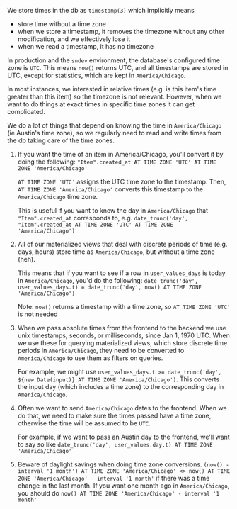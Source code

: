 We store times in the db as `timestamp(3)` which implicitly means
- store time without a time zone
- when we store a timestamp, it removes the timezone without any other modification, and we effectively lose it
- when we read a timestamp, it has no timezone

In production and the `sndev` environment, the database's configured time zone is `UTC`. This means `now()` returns UTC, and all timestamps are stored in UTC, except for statistics, which are kept in `America/Chicago`.

In most instances, we interested in relative times (e.g. is this item's time greater than this item) so the timezone is not relevant. However, when we want to do things at exact times in specific time zones it can get complicated.

We do a lot of things that depend on knowing the time in `America/Chicago` (ie Austin's time zone), so we regularly need to read and write times from the db taking care of the time zones.

1. If you want the time of an item in America/Chicago, you'll convert it by doing the following: `"Item".created_at AT TIME ZONE 'UTC' AT TIME ZONE 'America/Chicago'`

	 `AT TIME ZONE 'UTC'` assigns the UTC time zone to the timestamp. Then, `AT TIME ZONE 'America/Chicago'` converts this timestamp to the `America/Chicago` time zone.

	 This is useful if you want to know the day in `America/Chicago` that `"Item".created_at` corresponds to, e.g. `date_trunc('day', "Item".created_at AT TIME ZONE 'UTC' AT TIME ZONE 'America/Chicago')`

2. All of our materialized views that deal with discrete periods of time (e.g. days, hours) store time as `America/Chicago`, but without a time zone (heh).

	This means that if you want to see if a row in `user_values_days` is today in `America/Chicago`, you'd do the following: `date_trunc('day', user_values_days.t) = date_trunc('day', now() AT TIME ZONE 'America/Chicago')`

	 Note: `now()` returns a timestamp with a time zone, so `AT TIME ZONE 'UTC'` is not needed

3. When we pass absolute times from the frontend to the backend we use unix timestamps, seconds, or milliseconds, since Jan 1, 1970 UTC. When we use these for querying materialized views, which store discrete time periods in `America/Chicago`, they need to be converted to `America/Chicago` to use them as filters on queries.

	For example, we might use `user_values_days.t >= date_trunc('day', ${new Date(input)} AT TIME ZONE 'America/Chicago')`. This converts the input day (which includes a time zone) to the corresponding day in `America/Chicago`.

4. Often we want to send `America/Chicago` dates to the frontend. When we do that, we need to make sure the times passed have a time zone, otherwise the time will be assumed to be `UTC`.

	For example, if we want to pass an Austin day to the frontend, we'll want to say so like `date_trunc('day', user_values.day.t) AT TIME ZONE 'America/Chicago'`

5. Beware of daylight savings when doing time zone conversions. `(now() - interval '1 month') AT TIME ZONE 'America/Chicago' <> now() AT TIME ZONE 'America/Chicago' - interval '1 month'` if there was a time change in the last month. If you want one month ago in `America/Chicago`, you should do `now() AT TIME ZONE 'America/Chicago' - interval '1 month'`